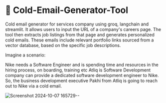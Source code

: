 # 📧 Cold-Email-Generator-Tool

Cold email generator for services company using groq, langchain and streamlit. It allows users to input the URL of a company's careers page. The tool then extracts job listings from that page and generates personalized cold emails. These emails include relevant portfolio links sourced from a vector database, based on the specific job descriptions.

Imagine a scenario:

Nike needs a Software Engineer and is spending time and resources in the hiring process, on boarding, training etc
Atliq is Software Development company can provide a dedicated software development engineer to Nike. So, the business development executive Pakhi from Atliq is going to reach out to Nike via a cold email.


![Screenshot 2024-10-07 165729--](https://github.com/user-attachments/assets/4f46e01c-c877-4ec8-9f48-056bc7547517)
